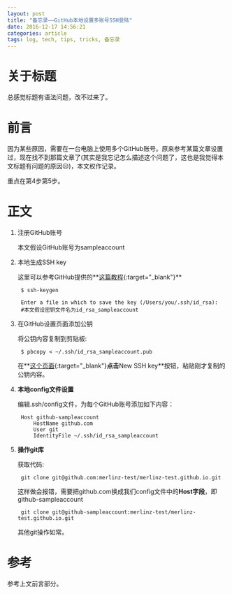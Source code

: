 ```yaml
---
layout: post
title: "备忘录——GitHub本地设置多账号SSH登陆"
date: 2016-12-17 14:56:21
categories: article
tags: log, tech, tips, tricks, 备忘录
---
```


关于标题
===

总感觉标题有语法问题，改不过来了。

前言
===

因为某些原因，需要在一台电脑上使用多个GitHub账号。原来参考某篇文章设置过，现在找不到那篇文章了(其实是我忘记怎么描述这个问题了，这也是我觉得本文标题有问题的原因:disappointed_relieved:)，本文权作记录。

重点在第4步第5步。

正文
===

1. 注册GitHub账号

    本文假设GitHub账号为sampleaccount

2. 本地生成SSH key

    这里可以参考GitHub提供的**[这篇教程][1]{:target="_blank"}**

        $ ssh-keygen

        Enter a file in which to save the key (/Users/you/.ssh/id_rsa):
        #本文假设密钥文件名为id_rsa_sampleaccount

3. 在GitHub设置页面添加公钥

    将公钥内容复制到剪贴板:

        $ pbcopy < ~/.ssh/id_rsa_sampleaccount.pub

    在**[这个页面][2]{:target="_blank"}**点击**New SSH key**按钮，粘贴刚才复制的公钥内容。

4. **本地config文件设置**

    编辑.ssh/config文件，为每个GitHub账号添加如下内容：

        Host github-sampleaccount
            HostName github.com
            User git
            IdentityFile ~/.ssh/id_rsa_sampleaccount

5. **操作git库**

    获取代码:

        git clone git@github.com:merlinz-test/merlinz-test.github.io.git

    这样做会报错，需要把github.com换成我们config文件中的**Host字段**，即github-sampleaccount

        git clone git@github-sampleaccount:merlinz-test/merlinz-test.github.io.git

    其他git操作如常。


参考
===

参考上文前言部分。



[1]: https://help.github.com/articles/generating-an-ssh-key/
[2]: https://github.com/settings/keys
